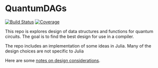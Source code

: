 # QuantumDAGs

[![Build Status](https://github.com/jlapeyre/QuantumDAGs.jl/actions/workflows/CI.yml/badge.svg?branch=main)](https://github.com/jlapeyre/QuantumDAGs.jl/actions/workflows/CI.yml?query=branch%3Amain)
[![Coverage](https://codecov.io/gh/jlapeyre/QuantumDAGs.jl/branch/main/graph/badge.svg)](https://codecov.io/gh/jlapeyre/QuantumDAGs.jl)

This repo is explores design of data structures and functions for quantum circuits. The goal is to find the best design for use in a compiler.

The repo includes an implementation of some ideas in Julia. Many of the design choices are not specific to Julia

Here are some [notes on design considerations](./DesignConsiderations.md).


